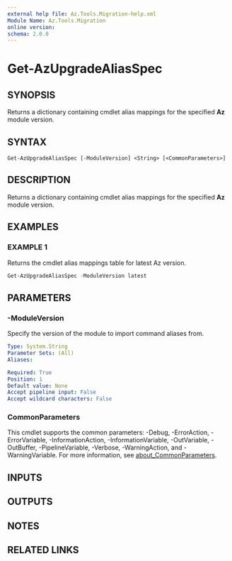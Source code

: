 ```yaml
---
external help file: Az.Tools.Migration-help.xml
Module Name: Az.Tools.Migration
online version:
schema: 2.0.0
---
```


# Get-AzUpgradeAliasSpec

## SYNOPSIS
Returns a dictionary containing cmdlet alias mappings for the specified **Az** module version.

## SYNTAX

```
Get-AzUpgradeAliasSpec [-ModuleVersion] <String> [<CommonParameters>]
```

## DESCRIPTION

Returns a dictionary containing cmdlet alias mappings for the specified **Az** module version.

## EXAMPLES

### EXAMPLE 1

Returns the cmdlet alias mappings table for latest Az version.

```powershell
Get-AzUpgradeAliasSpec -ModuleVersion latest
```

## PARAMETERS

### -ModuleVersion

Specify the version of the module to import command aliases from.

```yaml
Type: System.String
Parameter Sets: (All)
Aliases:

Required: True
Position: 1
Default value: None
Accept pipeline input: False
Accept wildcard characters: False
```

### CommonParameters
This cmdlet supports the common parameters: -Debug, -ErrorAction, -ErrorVariable, -InformationAction, -InformationVariable, -OutVariable, -OutBuffer, -PipelineVariable, -Verbose, -WarningAction, and -WarningVariable. For more information, see [about_CommonParameters](http://go.microsoft.com/fwlink/?LinkID=113216).

## INPUTS

## OUTPUTS

## NOTES

## RELATED LINKS
